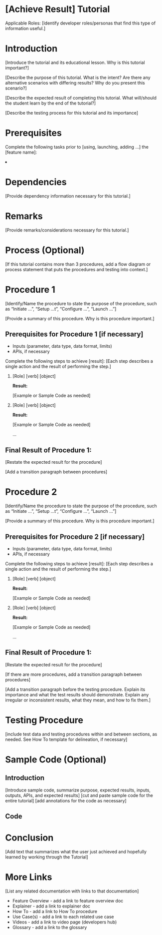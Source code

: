 # [Achieve Result] Tutorial

Applicable Roles: [Identify developer roles/personas that find this type of information useful.]

# Introduction
[Introduce the tutorial and its educational lesson. Why is this tutorial important?]

[Describe the purpose of this tutorial. What is the intent? Are there any alternative scenarios with differing results? Why do you present this scenario?]

[Describe the expected result of completing this tutorial. What will/should the student learn by the end of the tutorial?]

[Describe the testing process for this tutorial and its importance]

# Prerequisites
Complete the following tasks prior to [using, launching, adding …] the [feature name]: <li> 

# Dependencies
[Provide dependency information necessary for this tutorial.]

# Remarks
[Provide remarks/considerations necessary for this tutorial.]

# Process (Optional)
[If this tutorial contains more than 3 procedures, add a flow diagram or process statement that puts the procedures and testing into context.]

# Procedure 1
[Identify/Name the procedure to state the purpose of the procedure, such as “Initiate …”, “Setup …t”, “Configure …”, “Launch …”]

[Provide a summary of this procedure. Why is this procedure important.]

## Prerequisites for Procedure 1 [if necessary]
* Inputs (parameter, data type, data format, limits)
* APIs, if necessary

Complete the following steps to achieve [result]: [Each step describes a single action and the result of performing the step.]
1. [Role] [verb] [object]

   **Result:**

   [Example or Sample Code as needed]

2. [Role] [verb] [object]

   **Result:**

   [Example or Sample Code as needed]

   …

## Final Result of Procedure 1:
[Restate the expected result for the procedure]

[Add a transition paragraph between procedures]

# Procedure 2
[Identify/Name the procedure to state the purpose of the procedure, such as “Initiate …”, “Setup …t”, “Configure …”, “Launch …”]

[Provide a summary of this procedure. Why is this procedure important.]

## Prerequisites for Procedure 2 [if necessary]
* Inputs (parameter, data type, data format, limits)
* APIs, if necessary

Complete the following steps to achieve [result]: [Each step describes a single action and the result of performing the step.]
1. [Role] [verb] [object]

   **Result:**

   [Example or Sample Code as needed]

2. [Role] [verb] [object]

   **Result:**

   [Example or Sample Code as needed]

   …

## Final Result of Procedure 1:
[Restate the expected result for the procedure]


[If there are more procedures, add a transition paragraph between procedures]

[Add a transition paragraph before the testing procedure. Explain its importance and what the test results should demonstrate. Explain any irregular or inconsistent results, what they mean, and how to fix them.]

# Testing Procedure
[include test data and testing procedures within and between sections, as needed. See How To template for delineation, if necessary]

# Sample Code (Optional)

## Introduction
[Introduce sample code, summarize purpose, expected results, inputs, outputs, APIs, and expected results]
[cut and paste sample code for the entire tutorial]
[add annotations for the code as necessary]

## Code

# Conclusion
[Add text that summarizes what the user just achieved and hopefully learned by working through the Tutorial]

# More Links
[List any related documentation with links to that documentation]
* Feature Overview - add a link to feature overview doc
* Explainer - add a link to explainer doc
* How To - add a link to How To procedure
* Use Case(s) - add a link to each related use case
* Videos - add a link to video page (developers hub)
* Glossary - add a link to the glossary